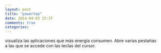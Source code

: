 ```yaml
---
layout: post
title: "powertop"
date: 2014-04-03 15:37
comments: true
categories: 
---
```

visualiza las aplicaciones que más energía consumen. Abre varias pestañas a las que se accede con las teclas del cursor.

